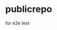 # publicrepo
for e2e test























































































































































































































































































































































































































































































































































































































































































































































































































































































































































































































































































































































































































































































































































































































































































































































































































































































































































































































































































































































































































































































































































































































































































































































































































































